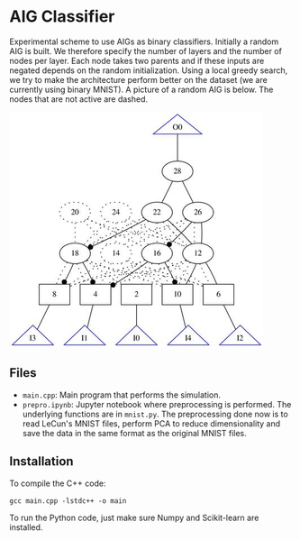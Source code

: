 # AIG Classifier

Experimental scheme to use AIGs as binary classifiers. Initially a random AIG is built. We therefore specify the number of layers and the number of nodes per layer. Each node takes two parents and if these inputs are negated depends on the random initialization. Using a local greedy search, we try to make the architecture perform better on the dataset (we are currently using binary MNIST). A picture of a random AIG is below. The nodes that are not active are dashed.

![random AIG](random_aig.jpg)

## Files

- `main.cpp`: Main program that performs the simulation.
- `prepro.ipynb`: Jupyter notebook where preprocessing is performed. The underlying functions are in `mnist.py`. The preprocessing done now is to read LeCun's MNIST files, perform PCA to reduce dimensionality and save the data in the same format as the original MNIST files.

## Installation

To compile the C++ code:

```
gcc main.cpp -lstdc++ -o main
```

To run the Python code, just make sure Numpy and Scikit-learn are installed.
